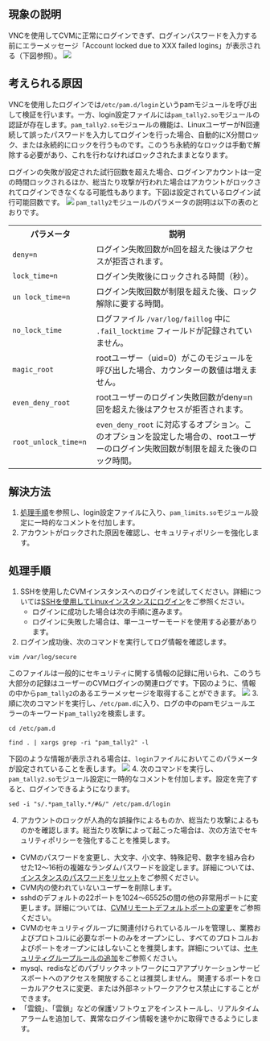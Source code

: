 ## 現象の説明
VNCを使用してCVMに正常にログインできず、ログインパスワードを入力する前にエラーメッセージ「Account locked due to XXX failed logins」が表示される（下図参照）。
![](https://main.qcloudimg.com/raw/0dcc0c3b62a36ba0f269e629a3365564.png)

## 考えられる原因
VNCを使用したログインでは`/etc/pam.d/login`というpamモジュールを呼び出して検証を行います。一方、login設定ファイルには`pam_tally2.so`モジュールの認証が存在します。`pam_tally2.so`モジュールの機能は、LinuxユーザーがN回連続して誤ったパスワードを入力してログインを行った場合、自動的にX分間ロック、または永続的にロックを行うものです。このうち永続的なロックは手動で解除する必要があり、これを行わなければロックされたままとなります。

ログインの失敗が設定された試行回数を超えた場合、ログインアカウントは一定の時間ロックされるほか、総当たり攻撃が行われた場合はアカウントがロックされてログインできなくなる可能性もあります。下図は設定されているログイン試行可能回数です。
![](https://main.qcloudimg.com/raw/806c1d8ccded0746f5457320df479177.png)
`pam_tally2`モジュールのパラメータの説明は以下の表のとおりです。
<table>
<tr>
<th>パラメータ</th><th>説明</th>
</tr>
<tr>
<td><code>deny=n</code></td>
<td>ログイン失敗回数がn回を超えた後はアクセスが拒否されます。</td>
</tr>
<tr>
<td><code>lock_time=n </code></td>
<td>ログイン失敗後にロックされる時間（秒）。</td>
</tr>
<tr>
<td><code>un lock_time=n</code></td>
<td>ログイン失敗回数が制限を超えた後、ロック解除に要する時間。</td>
</tr>
<tr>
<td><code>no_lock_time </code></td>
<td>ログファイル <code>/var/log/faillog</code> 中に <code>.fail_locktime</code> フィールドが記録されていません。</td>
</tr>
<tr>
<td><code>magic_root   </code></td>
<td>rootユーザー（uid=0）がこのモジュールを呼び出した場合、カウンターの数値は増えません。</td>
</tr>
<tr>
<td><code>even_deny_root </code></td>
<td>rootユーザーのログイン失敗回数がdeny=n回を超えた後はアクセスが拒否されます。</td>
</tr>
<tr>
<td><code>root_unlock_time=n  </code></td>
<td> <code>even_deny_root</code> に対応するオプション。このオプションを設定した場合の、rootユーザーのログイン失敗回数が制限を超えた後のロック時間。</td>
</tr>
</table>

## 解決方法
1. [処理手順](#ProcessingSteps)を参照し、login設定ファイルに入り、`pam_limits.so`モジュール設定に一時的なコメントを付加します。
2. アカウントがロックされた原因を確認し、セキュリティポリシーを強化します。

[](id:ProcessingSteps)

## 処理手順

1. SSHを使用したCVMインスタンスへのログインを試してください。詳細については[SSHを使用してLinuxインスタンスにログイン](https://intl.cloud.tencent.com/document/product/213/32501)をご参照ください。
	- ログインに成功した場合は次の手順に進みます。
	- ログインに失敗した場合は、単一ユーザーモードを使用する必要があります。
2. ログイン成功後、次のコマンドを実行してログ情報を確認します。
```
vim /var/log/secure
```
このファイルは一般的にセキュリティに関する情報の記録に用いられ、このうち大部分の記録はユーザーのCVMログインの関連ログです。下図のように、情報の中から`pam_tally2`のあるエラーメッセージを取得することができます。
![](https://main.qcloudimg.com/raw/f45fb4564cfea44f0210a6e9b7124b73.png)
3. 順に次のコマンドを実行し、`/etc/pam.d`に入り、ログの中のpamモジュールエラーのキーワード`pam_tally2`を検索します。
```
cd /etc/pam.d
```
```
find . | xargs grep -ri "pam_tally2" -l
```
下図のような情報が表示される場合は、`login`ファイルにおいてこのパラメータが設定されていることを表します。
![](https://main.qcloudimg.com/raw/a5d272e11a88d4f9cee347244fb98441.png)
4. 次のコマンドを実行し、`pam_tally2.so`モジュール設定に一時的なコメントを付加します。設定を完了すると、ログインできるようになります。
```
sed -i "s/.*pam_tally.*/#&/" /etc/pam.d/login
```
4. アカウントのロックが人為的な誤操作によるものか、総当たり攻撃によるものかを確認します。総当たり攻撃によって起こった場合は、次の方法でセキュリティポリシーを強化することを推奨します。
 - CVMのパスワードを変更し、大文字、小文字、特殊記号、数字を組み合わせた12～16桁の複雑なランダムパスワードを設定します。詳細については、[インスタンスのパスワードをリセット](https://intl.cloud.tencent.com/document/product/213/16566)をご参照ください。
 - CVM内の使われていないユーザーを削除します。
 - sshdのデフォルトの22ポートを1024～65525の間の他の非常用ポートに変更します。詳細については、[CVMリモートデフォルトポートの変更](https://intl.cloud.tencent.com/document/product/213/35376)をご参照ください。
 - CVMのセキュリティグループに関連付けられているルールを管理し、業務およびプロトコルに必要なポートのみをオープンにし、すべてのプロトコルおよびポートをオープンにはしないことを推奨します。詳細については、[セキュリティグループルールの追加](https://intl.cloud.tencent.com/document/product/213/34272)をご参照ください。
 - mysql、redisなどのパブリックネットワークにコアアプリケーションサービスポートへのアクセスを開放することは推奨しません。 関連するポートをローカルアクセスに変更、または外部ネットワークアクセス禁止にすることができます。
 - 「雲鏡」、「雲鎖」などの保護ソフトウェアをインストールし、リアルタイムアラームを追加して、異常なログイン情報を速やかに取得できるようにします。


